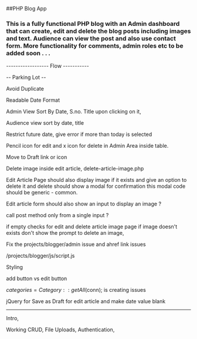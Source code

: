 ##PHP Blog App

### This is a fully functional PHP blog with an Admin dashboard that can create, edit and delete the blog posts including images and text. Audience can view the post and also use contact form. More functionality for comments, admin roles etc to be added soon . . .

------------------ Flow -----------

-- Parking Lot --

Avoid Duplicate

Readable Date Format

Admin View Sort By Date, S.no. Title upon clicking on it,

Audience view sort by date, title

Restrict future date, give error if more than today is selected

Pencil icon for edit and x icon for delete in Admin Area inside table.

Move to Draft link or icon

Delete image inside edit article, delete-article-image.php

Edit Article Page should also display image if it exists and give an option to delete it and delete should show a modal for confirmation this modal code should be generic - common.

Edit article form should also show an input to display an image ?

call post method only from a single input ?

if empty checks for edit and delete article image page if image doesn't exists don't show the prompt to delete an image,

Fix the projects/blogger/admin issue and ahref link issues

/projects/blogger/js/script.js

Styling

add button vs edit button

$categories = Category::getAll($conn); is creating issues

jQuery for Save as Draft for edit article and make date value blank

---

Intro,

Working CRUD, File Uploads, Authentication,
